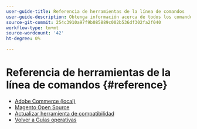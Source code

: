 ```yaml
---
user-guide-title: Referencia de herramientas de la línea de comandos
user-guide-description: Obtenga información acerca de todos los comandos, argumentos y opciones disponibles para las herramientas de línea de comandos de Adobe Commerce y Magento Open Source.
source-git-commit: 254c3910a97f9b085889c002b536df302fa2f040
workflow-type: tm+mt
source-wordcount: '42'
ht-degree: 0%

---
```



# Referencia de herramientas de la línea de comandos {#reference}

- [Adobe Commerce (local)](commerce-on-premises.md)
- [Magento Open Source](magento-open-source.md)
- [Actualizar herramienta de compatibilidad](uct.md)
- [Volver a Guías operativas](https://experienceleague.adobe.com/docs/commerce-operations/operational-guides/home.html)
